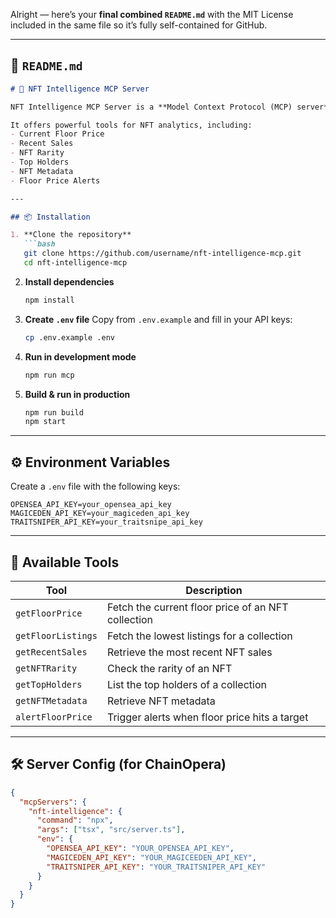 Alright — here’s your **final combined `README.md`** with the MIT License included in the same file so it’s fully self-contained for GitHub.

---

## 📄 `README.md`

````markdown
# 🧠 NFT Intelligence MCP Server

NFT Intelligence MCP Server is a **Model Context Protocol (MCP) server** that provides real-time NFT data from marketplaces such as OpenSea, Magic Eden, and others.

It offers powerful tools for NFT analytics, including:
- Current Floor Price
- Recent Sales
- NFT Rarity
- Top Holders
- NFT Metadata
- Floor Price Alerts

---

## 📦 Installation

1. **Clone the repository**
   ```bash
   git clone https://github.com/username/nft-intelligence-mcp.git
   cd nft-intelligence-mcp
````

2. **Install dependencies**

   ```bash
   npm install
   ```

3. **Create `.env` file**
   Copy from `.env.example` and fill in your API keys:

   ```bash
   cp .env.example .env
   ```

4. **Run in development mode**

   ```bash
   npm run mcp
   ```

5. **Build & run in production**

   ```bash
   npm run build
   npm start
   ```

---

## ⚙️ Environment Variables

Create a `.env` file with the following keys:

```env
OPENSEA_API_KEY=your_opensea_api_key
MAGICEDEN_API_KEY=your_magiceden_api_key
TRAITSNIPER_API_KEY=your_traitsnipe_api_key
```

---

## 🔧 Available Tools

| Tool               | Description                                        |
| ------------------ | -------------------------------------------------- |
| `getFloorPrice`    | Fetch the current floor price of an NFT collection |
| `getFloorListings` | Fetch the lowest listings for a collection         |
| `getRecentSales`   | Retrieve the most recent NFT sales                 |
| `getNFTRarity`     | Check the rarity of an NFT                         |
| `getTopHolders`    | List the top holders of a collection               |
| `getNFTMetadata`   | Retrieve NFT metadata                              |
| `alertFloorPrice`  | Trigger alerts when floor price hits a target      |

---

## 🛠 Server Config (for ChainOpera)

```json
{
  "mcpServers": {
    "nft-intelligence": {
      "command": "npx",
      "args": ["tsx", "src/server.ts"],
      "env": {
        "OPENSEA_API_KEY": "YOUR_OPENSEA_API_KEY",
        "MAGICEDEN_API_KEY": "YOUR_MAGICEEDEN_API_KEY",
        "TRAITSNIPER_API_KEY": "YOUR_TRAITSNIPER_API_KEY"
      }
    }
  }
}
```


